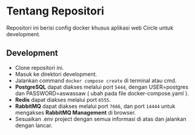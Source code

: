 # Tentang Repositori

Repositori ini berisi config docker khusus aplikasi web Circle untuk development.

## Development

- Clone repositori ini.
- Masuk ke direktori development.
- Jalankan command `docker compose create` di terminal atau cmd.
- **PostgreSQL** dapat diakses melalui port `5444`, dengan USER=postgres dan PASSWORD=aswassaw ( ubah pada file docker-compose.yaml ).
- **Redis** dapat diakses melalui port `6555`.
- **RabbitMQ** dapat diakses melalui port `7666`, dan port `14444` untuk mengakses **RabbitMQ Management** di browser.
- Sesuaikan .env project dengan semua informasi di atas dan jalankan dengan lancar.
